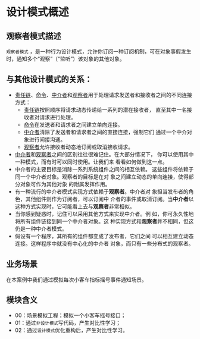 # 设计模式概述

## 观察者模式描述

`观察者模式` ，是一种行为设计模式，允许你订阅一种订阅机制，可在对象事假发生时，通知多个“观察”（“监听”）该对象的其他对象。

## 与其他设计模式的关系：

- [责任链]()、[命令]()、[中介者]()和[观察者]()用于处理请求发送者和接收者之间的不同连接方式：
    - [责任链]()按照顺序将请求动态传递给一系列的潜在接收者， 直至其中一名接收者对请求进行处理。
    - [命令]()在发送者和请求者之间建立单向连接。
    - [中介者]()清除了发送者和请求者之间的直接连接，强制它们 通过一个中介对象进行间接沟通。
    - [观察者]()允许接收者动态地订阅或取消接收请求。
- [中介者]()和[观察者]()之间的区别往往很难记住。在大部分情况下， 你可以使用其中一种模式，而有时可以同时使用。让我们来 看看如何做到这一点。
- 中介者的主要目标是消除一系列系统组件之间的相互依赖。 这些组件将依赖于同一个中介者对象。观察者的目标是在对 象之间建立动态的单向连接，使得部分对象可作为其他对象 的附属发挥作用。 
- 有一种流行的中介者模式实现方式依赖于**观察者**。中介者对 象担当发布者的角色，其他组件则作为订阅者，可以订阅中 介者的事件或取消订阅。当**中介者**以这种方式实现时，它可能看上去与**观察者**非常相似。 
- 当你感到疑惑时，记住可以采用其他方式来实现中介者。例 如，你可永久性地将所有组件链接到同一个中介者对象。这 种实现方式和**观察者**并不相同，但这仍是一种中介者模式。 
- 假设有一个程序，其所有的组件都变成了发布者，它们之间 可以相互建立动态连接。这样程序中就没有中心化的中介者 对象，而只有一些分布式的观察者。

## 业务场景

在本案例中我们通过模拟每次小客车指标摇号事件通知场景。

## 模块含义

* 00：场景模拟⼯程；模拟⼀个小客车摇号接口；
* 01：通过`非设计模式`写代码，产生对比性学习；
* 02：通过`设计模式`优化重构后，产生对比性学习。